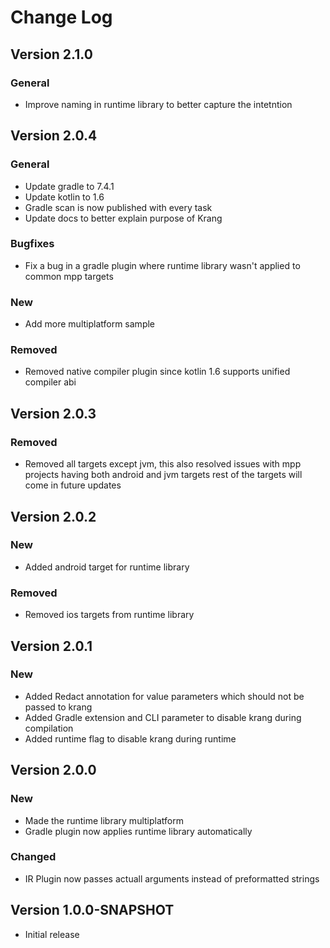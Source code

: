 Change Log
==========
## Version 2.1.0
### General
- Improve naming in runtime library to better capture the intetntion

## Version 2.0.4
### General
- Update gradle to 7.4.1
- Update kotlin to 1.6
- Gradle scan is now published with every task
- Update docs to better explain purpose of Krang
### Bugfixes
- Fix a bug in a gradle plugin where runtime library wasn't applied to common mpp targets 
### New
- Add more multiplatform sample
### Removed
- Removed native compiler plugin since kotlin 1.6 supports unified compiler abi

## Version 2.0.3
### Removed
- Removed all targets except jvm, this also resolved issues with mpp projects having both android and jvm targets
rest of the targets will come in future updates

## Version 2.0.2
### New
- Added android target for runtime library
### Removed
- Removed ios targets from runtime library

## Version 2.0.1
### New
- Added Redact annotation for value parameters which should not be passed to krang
- Added Gradle extension and CLI parameter to disable krang during compilation
- Added runtime flag to disable krang during runtime

## Version 2.0.0
### New
- Made the runtime library multiplatform
- Gradle plugin now applies runtime library automatically
### Changed
- IR Plugin now passes actuall arguments instead of preformatted strings

## Version 1.0.0-SNAPSHOT
 * Initial release
